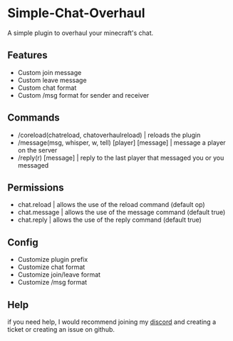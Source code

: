 # Simple-Chat-Overhaul

A simple plugin to overhaul your minecraft's chat.

## Features

- Custom join message
- Custom leave message
- Custom chat format
- Custom /msg format for sender and receiver

## Commands

- /coreload(chatreload, chatoverhaulreload) | reloads the plugin
- /message(msg, whisper, w, tell) [player] [message] | message a player on the server
- /reply(r) [message] | reply to the last player that messaged you or you messaged

## Permissions

- chat.reload | allows the use of the reload command (default op)
- chat.message | allows the use of the message command (default true)
- chat.reply | allows the use of the reply command (default true)

## Config

- Customize plugin prefix
- Customize chat format
- Customize join/leave format
- Customize /msg format

## Help
if you need help, I would recommend joining my [discord](https://discord.gg/E3qwNDDKDu) and creating a ticket or creating an issue on github.
